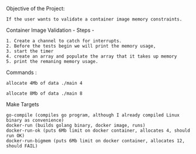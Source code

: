 Objective of the Project: 

```
If the user wants to validate a container image memory constraints. 
```


Container Image Validation - Steps - 
```
1. Create a channel to catch for interrupts. 
2. Before the tests begin we will print the memory usage, 
3. start the timer
4. create an array and populate the array that it takes up memory
5. print the remaning memory usage. 
```


Commands : 
```
allocate 4Mb of data ./main 4

allocate 8Mb of data ./main 8
```

Make Targets
```
go-compile (compiles go program, although I already compiled Linux binary as convenience)
docker-run (builds golang binary, docker image, runs)
docker-run-ok (puts 6Mb limit on docker container, allocates 4, should run OK)
docker-run-bigmem (puts 6Mb limit on docker container, allocates 12, should FAIL)
```
